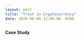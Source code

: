 ```yaml
---
layout: post
title: "Trust in Cryptocurrency"
date: 2020-06-08 12:00:00 -0500
---
```

**Case Study**
